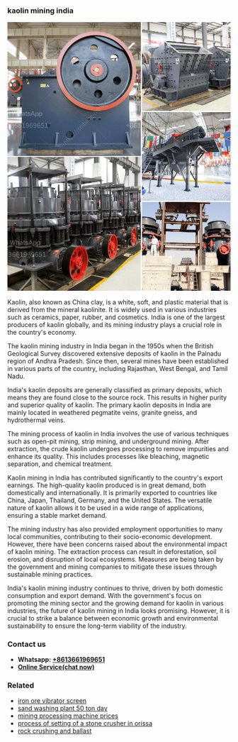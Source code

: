 <h3>kaolin mining india</h3><img src='1706753792.jpg' alt=''><p>Kaolin, also known as China clay, is a white, soft, and plastic material that is derived from the mineral kaolinite. It is widely used in various industries such as ceramics, paper, rubber, and cosmetics. India is one of the largest producers of kaolin globally, and its mining industry plays a crucial role in the country's economy.</p><p>The kaolin mining industry in India began in the 1950s when the British Geological Survey discovered extensive deposits of kaolin in the Palnadu region of Andhra Pradesh. Since then, several mines have been established in various parts of the country, including Rajasthan, West Bengal, and Tamil Nadu.</p><p>India's kaolin deposits are generally classified as primary deposits, which means they are found close to the source rock. This results in higher purity and superior quality of kaolin. The primary kaolin deposits in India are mainly located in weathered pegmatite veins, granite gneiss, and hydrothermal veins.</p><p>The mining process of kaolin in India involves the use of various techniques such as open-pit mining, strip mining, and underground mining. After extraction, the crude kaolin undergoes processing to remove impurities and enhance its quality. This includes processes like bleaching, magnetic separation, and chemical treatment.</p><p>Kaolin mining in India has contributed significantly to the country's export earnings. The high-quality kaolin produced is in great demand, both domestically and internationally. It is primarily exported to countries like China, Japan, Thailand, Germany, and the United States. The versatile nature of kaolin allows it to be used in a wide range of applications, ensuring a stable market demand.</p><p>The mining industry has also provided employment opportunities to many local communities, contributing to their socio-economic development. However, there have been concerns raised about the environmental impact of kaolin mining. The extraction process can result in deforestation, soil erosion, and disruption of local ecosystems. Measures are being taken by the government and mining companies to mitigate these issues through sustainable mining practices.</p><p>India's kaolin mining industry continues to thrive, driven by both domestic consumption and export demand. With the government's focus on promoting the mining sector and the growing demand for kaolin in various industries, the future of kaolin mining in India looks promising. However, it is crucial to strike a balance between economic growth and environmental sustainability to ensure the long-term viability of the industry.</p><h3>Contact us</h3><ul><li><strong>Whatsapp:&nbsp;<a href="https://wa.me/8613661969651">+8613661969651</a></strong></li><li><a href="https://swt.shibang-china.com/?git&amp;zhl&amp;kaolin mining india"><strong>Online Service(chat now)</strong></a></li></ul><h3>Related</h3><ul><li><a href='iron ore vibrator screen.md'>iron ore vibrator screen</a></li><li><a href='sand washing plant 50 ton day.md'>sand washing plant 50 ton day</a></li><li><a href='mining processing machine prices.md'>mining processing machine prices</a></li><li><a href='process of setting of a stone crusher in orissa.md'>process of setting of a stone crusher in orissa</a></li><li><a href='rock crushing and ballast.md'>rock crushing and ballast</a></li></ul>